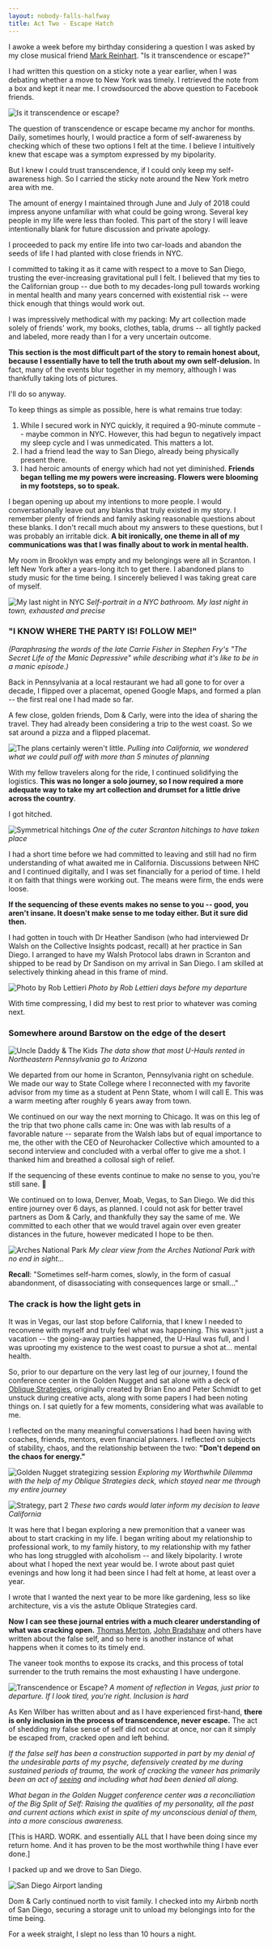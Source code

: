 ```yaml
---
layout: nobody-falls-halfway	
title: Act Two - Escape Hatch
---
```


I awoke a week before my birthday considering a question I was asked by my close musical friend [Mark Reinhart](http://www.threepurerivers.com/). "Is it transcendence or escape?"

I had written this question on a sticky note a year earlier, when I was debating whether a move to New York was timely. I retrieved the note from a box and kept it near me. I crowdsourced the above question to Facebook friends.

![Is it transcendence or escape?](/assets/similar.png)

The question of transcendence or escape became my anchor for months. Daily, sometimes hourly, I would practice a form of self-awareness by checking which of these two options I felt at the time. I believe I intuitively knew that escape was a symptom expressed by my bipolarity. 

But I knew I could trust transcendence, if I could only keep my self-awareness high. So I carried the sticky note around the New York metro area with me.

The amount of energy I maintained through June and July of 2018 could impress anyone unfamiliar with what could be going wrong. Several key people in my life were less than fooled. This part of the story I will leave intentionally blank for future discussion and private apology. 

I proceeded to pack my entire life into two car-loads and abandon the seeds of life I had planted with close friends in NYC. 

I committed to taking it as it came with respect to a move to San Diego, trusting the ever-increasing gravitational pull I felt. I believed that my ties to the Californian group -- due both to my decades-long pull towards working in mental health and many years concerned with existential risk -- were thick enough that things would work out. 

I was impressively methodical with my packing: My art collection made solely of friends' work, my books, clothes, tabla, drums -- all tightly packed and labeled, more ready than I for a very uncertain outcome.

**This section is the most difficult part of the story to remain honest about, because I essentially have to tell the truth about my own self-delusion.** In fact, many of the events blur together in my memory, although I was thankfully taking lots of pictures. 

I'll do so anyway.

To keep things as simple as possible, here is what remains true today:

1. While I secured work in NYC quickly, it required a 90-minute commute -- maybe common in NYC. However, this had begun to negatively impact my sleep cycle and I was unmedicated. This matters a lot.
2. I had a friend lead the way to San Diego, already being physically present there.
3. I had heroic amounts of energy which had not yet diminished. **Friends began telling me my powers were increasing. Flowers were blooming in my footsteps, so to speak.**

I began opening up about my intentions to more people. I would conversationally leave out any blanks that truly existed in my story. I remember plenty of friends and family asking reasonable questions about these blanks. I don't recall much about my answers to these questions, but I was probably an irritable dick. **A bit ironically, one theme in all of my communications was that I was finally about to work in mental health.**

My room in Brooklyn was empty and my belongings were all in Scranton. I left New York after a years-long itch to get there. I abandoned plans to study music for the time being. I sincerely believed I was taking great care of myself.

![My last night in NYC](/assets/leaving.png)
_Self-portrait in a NYC bathroom. My last night in town, exhausted and precise_


### "I KNOW WHERE THE PARTY IS! FOLLOW ME!"

_(Paraphrasing the words of the late Carrie Fisher in Stephen Fry's "The Secret Life of the Manic Depressive" while describing what it's like to be in a manic episode.)_

Back in Pennsylvania at a local restaurant we had all gone to for over a decade, I flipped over a placemat, opened Google Maps, and formed a plan -- the first real one I had made so far. 

A few close, golden friends, Dom & Carly, were into the idea of sharing the travel. They had already been considering a trip to the west coast. So we sat around a pizza and a flipped placemat.

![The plans certainly weren't little.](/assets/plans.jpg)
_Pulling into California, we wondered what we could pull off with more than 5 minutes of planning_

With my fellow travelers along for the ride, I continued solidifying the logistics. **This was no longer a solo journey, so I now required a more adequate way to take my art collection and drumset for a little drive across the country**. 

I got hitched.

![Symmetrical hitchings](/assets/sym.png)
_One of the cuter Scranton hitchings to have taken place_

I had a short time before we had committed to leaving and still had no firm understanding of what awaited me in California. Discussions between NHC and I continued digitally, and I was set financially for a period of time. I held it on faith that things were working out. The means were firm, the ends were loose.

**If the sequencing of these events makes no sense to you -- good, you aren't insane. It doesn't make sense to me today either. But it sure did then.**

I had gotten in touch with Dr Heather Sandison (who had interviewed Dr Walsh on the Collective Insights podcast, recall) at her practice in San Diego. I arranged to have my Walsh Protocol labs drawn in Scranton and shipped to be read by Dr Sandison on my arrival in San Diego. I am skilled at selectively thinking ahead in this frame of mind.

![Photo by Rob Lettieri](/assets/robs.jpeg)
_Photo by Rob Lettieri days before my departure_

With time compressing, I did my best to rest prior to whatever was coming next. 

### Somewhere around Barstow on the edge of the desert

![Uncle Daddy & The Kids](/assets/bismarck.jpeg)
_The data show that most U-Hauls rented in Northeastern Pennsylvania go to Arizona_

We departed from our home in Scranton, Pennsylvania right on schedule. We made our way to State College where I reconnected with my favorite advisor from my time as a student at Penn State, whom I will call E. This was a warm meeting after roughly 6 years away from town.

We continued on our way the next morning to Chicago. It was on this leg of the trip that two phone calls came in: One was with lab results of a favorable nature -- separate from the Walsh labs but of equal importance to me, the other with the CEO of Neurohacker Collective which amounted to a second interview and concluded with a verbal offer to give me a shot. I thanked him and breathed a collosal sigh of relief.

If the sequencing of these events continue to make no sense to you, you're  still sane. 👏

We continued on to Iowa, Denver, Moab, Vegas, to San Diego. We did this entire journey over 6 days, as planned. I could not ask for better travel partners as Dom & Carly, and thankfully they say the same of me. We committed to each other that we would travel again over even greater distances in the future, however medicated I hope to be then.

![Arches National Park](/assets/arches.png)
_My clear view from the Arches National Park with no end in sight..._

**Recall**: "Sometimes self-harm comes, slowly, in the form of casual abandonment, of disassociating with consequences large or small..."

### The crack is how the light gets in

It was in Vegas, our last stop before California, that I knew I needed to reconvene with myself and truly feel what was happening. This wasn't just a vacation -- the going-away parties happened, the U-Haul was full, and I was uprooting my existence to the west coast to pursue a shot at... mental health. 

So, prior to our departure on the very last leg of our journey, I found the conference center in the Golden Nugget and sat alone with a deck of [Oblique Strategies](https://en.wikipedia.org/wiki/Oblique_Strategies), originally created by Brian Eno and Peter Schmidt to get unstuck during creative acts, along with some papers I had been noting things on. I sat quietly for a few moments, considering what was available to me.

I reflected on the many meaningful conversations I had been having with coaches, friends, mentors, even financial planners. I reflected on subjects of stability, chaos, and the relationship between the two: **"Don't depend on the chaos for energy."**

![Golden Nugget strategizing session](/assets/nugget.jpeg)
_Exploring my Worthwhile Dilemma with the help of my Oblique Strategies deck, which stayed near me through my entire journey_

![Strategy, part 2](/assets/nugget2.jpeg)
_These two cards would later inform my decision to leave California_

It was here that I began exploring a new premonition that a vaneer was about to start cracking in my life. I began writing about my relationship to professional work, to my family history, to my relationship with my father who has long struggled with alcoholism -- and likely bipolarity. I wrote about what I hoped the next year would be. I wrote about past quiet evenings and how long it had been since I had felt at home, at least over a year.

I wrote that I wanted the next year to be more like gardening, less so like architecture, vis a vis the astute Oblique Strategies card.

**Now I can see these journal entries with a much clearer understanding of what was cracking open.** [Thomas Merton](https://en.wikipedia.org/wiki/Thomas_Merton), [John Bradshaw](https://www.johnbradshaw.com/books/creating-love) and others have written about the false self, and so here is another instance of what happens when it comes to its timely end. 

The vaneer took months to expose its cracks, and this process of total surrender to the truth remains the most exhausting I have undergone.

![Transcendence or Escape?](/assets/mirror.png)
_A moment of reflection in Vegas, just prior to departure. If I look tired, you're right. Inclusion is hard_

As Ken Wilber has written about and as I have experienced first-hand, **there is only inclusion in the process of transcendence, never escape.** The act of shedding my false sense of self did not occur at once, nor can it simply be escaped from, cracked open and left behind. 

*If the false self has been a construction supported in part by my denial of the undesirable parts of my psyche, defensively created by me during sustained periods of trauma, the work of cracking the vaneer has primarily been an act of [seeing](/seeing-and-suffering/) and including what had been denied all along.*

*What began in the Golden Nugget conference center was a reconciliation of the Big Split of Self: Raising the qualities of my personality, all the past and current actions which exist in spite of my unconscious denial of them, into a more conscious awareness.*

[This is HARD. WORK. and essentially ALL that I have been doing since my return home. And it has proven to be the most worthwhile thing I have ever done.]

I packed up and we drove to San Diego.

![San Diego Airport landing](/assets/landing.jpeg)

Dom & Carly continued north to visit family. I checked into my Airbnb north of San Diego, securing a storage unit to unload my belongings into for the time being. 

For a week straight, I slept no less than 10 hours a night.